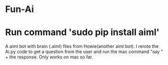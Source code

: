 # Fun-Ai
# Run command 'sudo pip install aiml'
A aiml bot with brain (.aiml) files from Howie(another aiml bot).
I rerote the Ai.py code to get a question from the user and run the mac command "say " + the response.
Only works on mac so far.
